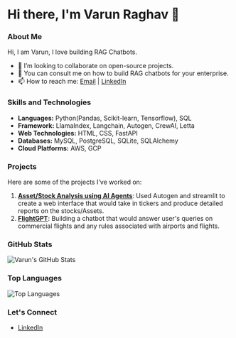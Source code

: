 # Hi there, I'm Varun Raghav 👋

### About Me

Hi, I am Varun, I love building RAG Chatbots. 

- 👯 I’m looking to collaborate on open-source projects.
- 💬 You can consult me on how to build RAG chatbots for your enterprise.
- 📫 How to reach me: [Email](mailto:vrbalakr@asu.edu) | [LinkedIn](https://www.linkedin.com/in/varunraghavb)

### Skills and Technologies

- **Languages:** Python(Pandas, Scikit-learn, Tensorflow), SQL
- **Framework:** LlamaIndex, Langchain, Autogen, CrewAI, Letta 
- **Web Technologies:** HTML, CSS, FastAPI
- **Databases:** MySQL, PostgreSQL, SQLite, SQLAlchemy
- **Cloud Platforms:** AWS, GCP


### Projects

Here are some of the projects I've worked on:

1. **[Asset/Stock Analysis using AI Agents](https://github.com/varunraghav/Asset_Analysis_AI_Agents)**: Used Autogen and streamlit to create a web interface that would take in tickers and produce detailed reports on the stocks/Assets.
2. **[FlightGPT](https://github.com/varunraghav/FlightGPT)**: Building a chatbot that would answer user's queries on commercial flights and any rules associated with airports and flights.

### GitHub Stats

![Varun's GitHub Stats](https://github-readme-stats.vercel.app/api?username=varunraghav&show_icons=true&theme=radical)

### Top Languages

![Top Languages](https://github-readme-stats.vercel.app/api/top-langs/?username=varunraghav&layout=compact&theme=radical)

### Let's Connect

- [LinkedIn](https://www.linkedin.com/in/varunraghavb)



<!--
**varunraghav/varunraghav** is a ✨ _special_ ✨ repository because its `README.md` (this file) appears on your GitHub profile.
-->

